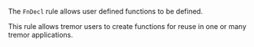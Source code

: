The `FnDecl` rule allows user defined functions to be defined.

This rule allows tremor users to create functions for reuse in one or many tremor applications.

